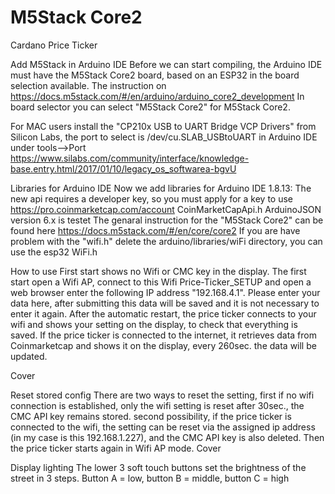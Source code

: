# M5Stack Core2
 Cardano Price Ticker

Add M5Stack in Arduino IDE
Before we can start compiling, the Arduino IDE must have the M5Stack Core2 board, based on an ESP32 in the board selection available. The instruction on https://docs.m5stack.com/#/en/arduino/arduino_core2_development In board selector you can select "M5Stack Core2" for M5Stack Core2.

For MAC users install the "CP210x USB to UART Bridge VCP Drivers" from Silicon Labs, the port to select is /dev/cu.SLAB_USBtoUART in Arduino IDE under tools-->Port
https://www.silabs.com/community/interface/knowledge-base.entry.html/2017/01/10/legacy_os_softwarea-bgvU


Libraries for Arduino IDE
Now we add libraries for Arduino IDE 1.8.13:
The new api requires a developer key, so you must apply for a key to use https://pro.coinmarketcap.com/account
CoinMarketCapApi.h
ArduinoJSON version 6.x is testet
The genaral instruction for the "M5Stack Core2" can be found here https://docs.m5stack.com/#/en/core/core2
If you are have problem with the "wifi.h" delete the arduino/libraries/wiFi directory, you can use the esp32 WiFi.h


How to use
First start shows no Wifi or CMC key in the display. The first start open a Wifi AP, connect to this Wifi Price-Ticker_SETUP and open a web browser enter the following IP address "192.168.4.1". Please enter your data here, after submitting this data will be saved and it is not necessary to enter it again.
After the automatic restart, the price ticker connects to your wifi and shows your setting on the display, to check that everything is saved. If the price ticker is connected to the internet, it retrieves data from Coinmarketcap and shows it on the display, every 260sec. the data will be updated.

Cover



Reset stored config
There are two ways to reset the setting, first if no wifi connection is established, only the wifi setting is reset after 30sec., the CMC API key remains stored. second possibility, if the price ticker is connected to the wifi, the setting can be reset via the assigned ip address (in my case is this 192.168.1.227), and the CMC API key is also deleted. Then the price ticker starts again in Wifi AP mode.
Cover


Display lighting
The lower 3 soft touch buttons set the brightness of the street in 3 steps. Button A = low, button B = middle, button C = high
